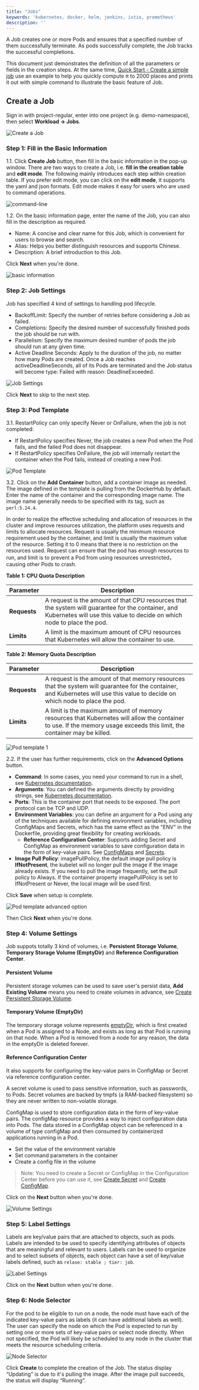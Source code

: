 ```yaml
---
title: "Jobs"
keywords: 'kubernetes, docker, helm, jenkins, istio, prometheus'
description: ''
---
```


A Job creates one or more Pods and ensures that a specified number of them successfully terminate. As pods successfully complete, the Job tracks the successful completions.

This document just demonstrates the definition of all the parameters or fields in the creation steps. At the same time, [Quick Start - Create a simple job](../../quick-start/job-quick-start) use an example to help you quickly compute π to 2000 places and prints it out with simple command to illustrate the basic feature of Job.

## Create a Job

Sign in with project-regular, enter into one project (e.g. demo-namespace), then select **Workload → Jobs**.

![Create a Job](https://pek3b.qingstor.com/kubesphere-docs/png/20190312180002.png)

### Step 1: Fill in the Basic Information

1.1. Click **Create Job** button, then fill in the basic information in the pop-up window. There are two ways to create a Job, i.e. **fill in the creation table** and **edit mode**. The following mainly introduces each step within creation table. If you prefer edit mode, you can click on the **edit mode**, it supports the yaml and json formats. Edit mode makes it easy for users who are used to command operations.

![command-line](https://pek3b.qingstor.com/kubesphere-docs/png/20190312180525.png)

1.2. On the basic information page, enter the name of the Job, you can also fill in the description as required.

- Name: A concise and clear name for this Job, which is convenient for users to browse and search.
- Alias: Helps you better distinguish resources and supports Chinese.
- Description: A brief introduction to this Job.

Click **Next** when you're done.

![basic information](https://pek3b.qingstor.com/kubesphere-docs/png/20190312180654.png)

### Step 2: Job Settings

Job has specified 4 kind of settings to handling pod lifecycle.

- BackoffLimit: Specify the number of retries before considering a Job as failed.
- Completions: Specify the desired number of successfully finished pods the job should be run with.
- Parallelism: Specify the maximum desired number of pods the job should run at any given time.
- Active Deadline Seconds: Apply to the duration of the job, no matter how many Pods are created. Once a Job reaches activeDeadlineSeconds, all of its Pods are terminated and the Job status will become type: Failed with reason: DeadlineExceeded.

![Job Settings](https://pek3b.qingstor.com/kubesphere-docs/png/20190312202506.png)

Click **Next** to skip to the next step.

### Step 3: Pod Template

3.1. RestartPolicy can only specify Never or OnFailure, when the job is not completed:
* If RestartPolicy specifies Never, the job creates a new Pod when the Pod fails, and the failed Pod does not disappear.
* If RestartPolicy specifies OnFailure, the job will internally restart the container when the Pod fails, instead of creating a new Pod.

![Pod Template](https://pek3b.qingstor.com/kubesphere-docs/png/20190312203027.png)

3.2. Click on the **Add Container** button, add a container image as needed. The image defined in the template is pulling from the DockerHub by default. Enter the name of the container and the corresponding image name. The image name generally needs to be specified with its tag, such as `perl:5.24.4`.

In order to realize the effective scheduling and allocation of resources in the cluster and improve resources utilization, the platform uses requests and limits to allocate resources. Request is usually the minimum resource requirement used by the container, and limit is usually the maximum value of the resource. Setting it to 0 means that there is no restriction on the resources used. Request can ensure that the pod has enough resources to run, and limit is to prevent a Pod from using resources unrestricted，causing other Pods to crash.

**Table 1: CPU Quota Description**

|Parameter|Description|
|---|---|
|**Requests**|A request is the amount of that CPU resources that the system will guarantee for the container, and Kubernetes will use this value to decide on which node to place the pod.  |
|**Limits**|A limit is the maximum amount of CPU resources that Kubernetes will allow the container to use.  |

**Table 2: Memory Quota Description**

|Parameter|Description|
|---|---|
|**Requests**|A request is the amount of that memory resources that the system will guarantee for the container, and Kubernetes will use this value to decide on which node to place the pod. |
|**Limits**|A limit is the maximum amount of memory resources that Kubernetes will allow the container to use. If the memory usage exceeds this limit, the container may be killed. |

![Pod template 1](https://pek3b.qingstor.com/kubesphere-docs/png/20190312205848.png)

2.2. If the user has further requirements, click on the **Advanced Options** button.

- **Command**: In some cases, you need your command to run in a shell, see [Kubernetes documentation](https://kubernetes.io/docs/tasks/inject-data-application/define-command-Argument-container/#run-a-command-in-a-shell).
- **Arguments**: You can defined the arguments directly by providing strings, see [Kubernetes documentation](https://kubernetes.io/docs/tasks/inject-data-application/define-command-argument-container/).
- **Ports**: This is the container port that needs to be exposed. The port protocol can be TCP and UDP.
- **Environment Variables**: you can define an argument for a Pod using any of the techniques available for defining environment variables, including ConfigMaps and Secrets, which has the same effect as the "ENV" in the Dockerfile, providing great flexibility for creating workloads.
    - **Reference Configuration Center**: Supports adding Secret and ConfigMap as environment variables to save configuration data in the form of key-value pairs. See [ConfigMaps](../../configuration/configmaps) and [Secrets](../../configuration/secrets).
- **Image Pull Policy**: imagePullPolicy, the default image pull policy is **IfNotPresent**, the kubelet will no longer pull the image if the image already exists. If you need to pull the image frequently, set the pull policy to Always. If the container property imagePullPolicy is set to IfNotPresent or Never, the local image will be used first.

Click **Save** when setup is complete.

![Pod template advanced option](https://pek3b.qingstor.com/kubesphere-docs/png/20190312205929.png)

Then Click **Next** when you're done.

### Step 4: Volume Settings

Job suppots totally 3 kind of volumes, i.e. **Persistent Storage Volume**, **Temporary Storage Volume (EmptyDir)** and **Reference Configuration Center**.

#### Persistent Volume

Persistent storage volumes can be used to save user's persist data, **Add Existing Volume** means you need to create volumes in advance, see [Create Persistent Storage Volume](../../storage/pvc). 

#### Temporary Volume (EmptyDir)

The temporary storage volume represents [emptyDir](https://kubernetes.cn/docs/concepts/storage/volumes/#emptydir), which is first created when a Pod is assigned to a Node, and exists as long as that Pod is running on that node. When a Pod is removed from a node for any reason, the data in the emptyDir is deleted forever.

#### Reference Configuration Center

It also supports for configuring the key-value pairs ​​in ConfigMap or Secret via reference configuration center.

A secret volume is used to pass sensitive information, such as passwords, to Pods. Secret volumes are backed by tmpfs (a RAM-backed filesystem) so they are never written to non-volatile storage. 

ConfigMap is used to store configuration data in the form of key-value pairs. The configMap resource provides a way to inject configuration data into Pods. The data stored in a ConfigMap object can be referenced in a volume of type configMap and then consumed by containerized applications running in a Pod.

- Set the value of the environment variable
- Set command parameters in the container
- Create a config file in the volume

> Note: You need to create a Secret or ConfigMap in the Configuration Center before you can use it, see [Create Secret](../../configuration/secrets/#Create-secret) and [Create ConfigMap](../../configuration/configmaps).

Click on the **Next** button when you're done.

![Volume Settings](https://pek3b.qingstor.com/kubesphere-docs/png/20190312211206.png)

### Step 5: Label Settings

Labels are key/value pairs that are attached to objects, such as pods. Labels are intended to be used to specify identifying attributes of objects that are meaningful and relevant to users. Labels can be used to organize and to select subsets of objects, each object can have a set of key/value labels defined, such as `relase: stable ; tier: job`.

![Label Settings](https://pek3b.qingstor.com/kubesphere-docs/png/20190312211816.png)

Click on the **Next** button when you're done.

### Step 6: Node Selector

For the pod to be eligible to run on a node, the node must have each of the indicated key-value pairs as labels (it can have additional labels as well). The user can specify the node on which the Pod is expected to run by setting one or more sets of key-value pairs or select node directly. When not specified, the Pod will likely be scheduled to any node in the cluster that meets the resource scheduling criteria.

![Node Selector](https://pek3b.qingstor.com/kubesphere-docs/png/20190312102641.png)

Click **Create** to complete the creation of the Job. The status display “Updating” is due to it's pulling the image. After the image pull succeeds, the status will display “Running”.